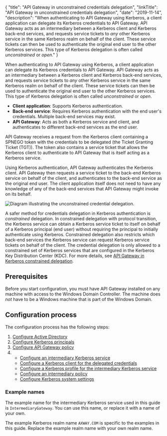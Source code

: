 {
"title": "API Gateway in unconstrained credentials delegation",
"linkTitle": "API Gateway in unconstrained credentials delegation",
"date": "2019-11-14",
"description": "When authenticating to API Gateway using Kerberos, a client application can delegate its Kerberos credentials to API Gateway. API Gateway acts as an intermediary between a Kerberos client and Kerberos back-end services, and requests service tickets to *any* other Kerberos service in the same Kerberos realm on behalf of the client. These service tickets can then be used to authenticate the original end user to the other Kerberos services. This type of Kerberos delegation is often called *unconstrained* or *open*."
}
﻿

When authenticating to API Gateway using Kerberos, a client application can delegate its Kerberos credentials to API Gateway. API Gateway acts as an intermediary between a Kerberos client and Kerberos back-end services, and requests service tickets to *any* other Kerberos service in the same Kerberos realm on behalf of the client. These service tickets can then be used to authenticate the original end user to the other Kerberos services. This type of Kerberos delegation is often called *unconstrained* or *open*.

-   **Client application**: Supports Kerberos authentication.
-   **Back-end service**: Requires Kerberos authentication with the end user's credentials. Multiple back-end services may exist.
-   **API Gateway**: Acts as both a Kerberos service and client, and authenticates to different back-end services as the end user.

API Gateway receives a request from the Kerberos client containing a SPNEGO token with the credentials to be delegated (the Ticket Granting Ticket (TGT)). The token also contains a service ticket that allows the Kerberos client to authenticate to API Gateway that is itself acting as a Kerberos service.

Using Kerberos authentication, API Gateway authenticates the Kerberos client. API Gateway then requests a service ticket to the back-end Kerberos service on behalf of the client, and authenticates to the back-end service as the original end user. The client application itself does not need to have any knowledge of any of the back-end services that API Gateway might invoke on its behalf.

![Diagram illustrating the unconstrained credential delegation.](/Images/IntegrationGuides/KerberosIntegration/cred_deleg_spnego/kerberos_use_case_UCD.png)

A safer method for credentials delegation in Kerberos authentication is *constrained* delegation. In constrained delegation with protocol transition, the Kerberos service can obtain a Kerberos service ticket to itself on behalf of a Kerberos principal (end user) without requiring the principal to initially authenticate using Kerberos. Constrained delegation also restricts which back-end services the Kerberos service can request Kerberos service tickets on behalf of the client. The credential delegation is only allowed to a constrained set of Kerberos services that are configured in the Kerberos Key Distribution Center (KDC). For more details, see [API Gateway in Kerberos constrained delegation](../KerberosConstrainedDelegation/kerberos_use_case_KCD.htm).

Prerequisites
-------------

Before you start configuration, you must have API Gateway installed on any machine with access to the Windows Domain Controller. The machine does *not* have to be a Windows machine that is part of the Windows Domain.

Configuration process
---------------------

The configuration process has the following steps:

1.  [Configure Active Directory](active_directory_configuration_ucd.htm)
2.  [Configure Kerberos principals](configure_kerberos_principals_in_ucd.htm)
3.  [Configure API Gateway policy](configure_inter_gw_ucd.htm)
4.  -   [Configure an intermediary Kerberos service](configure_inter_gw_ucd.htm#Configur)
    -   [Configure a Kerberos client for the delegated credentials](configure_inter_gw_ucd.htm#Configur2)
    -   [Configure a Kerberos profile for the intermediary Kerberos service](configure_inter_gw_ucd.htm#Configur3)
    -   [Configure an intermediary policy](configure_inter_gw_ucd.htm#Configur4)
    -   [Configure Kerberos system settings](configure_inter_gw_ucd.htm#Configur5)

### Example names

The example name for the intermediary Kerberos service used in this guide is `IntermediaryGateway`. You can use this name, or replace it with a name of your own.

The example Kerberos realm name `AXWAY.COM` is specific to the examples in this guide. Replace the example realm name with your own realm name.
